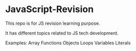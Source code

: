 # JavaScript-Revision

This repo is for JS revision learning purpose. 

It has different topics related to JS tech development.

Examples:
Array
Functions
Objects
Loops
Variables
Literals 
